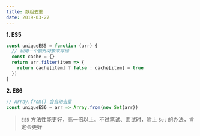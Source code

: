 ```yaml
---
title: 数组去重
date: 2019-03-27
---
```


**1. ES5**

```js
const uniqueES5 = function (arr) {
  // 利用一个额外对象来存储
  const cache = {}
  return arr.filter(item => {
    return cache[item] ? false : cache[item] = true
  })
}
```

**2. ES6**

```js
// Array.from() 会自动去重
const uniqueES6 = arr => Array.from(new Set(arr))
```

> `ES5` 方法性能更好，高一倍以上。不过笔试、面试时，附上 `Set` 的办法，肯定会更好